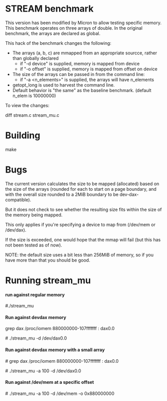 
# STREAM benchmark

This version has been modified by Micron to allow testing specific
memory.  This benchmark operates on three arrays of double.  In the
original benchmark, the arrays are declared as global.

This hack of the benchmark changes the following:

* The arrays (a, b, c) are mmapped from an appropriate sourcce, rather than
  globally declared
  * if "-d device" is supplied, memory is mapped from device
  * if "-o offset" is supplied, memory is mapped from offset on device
* The size of the arrays can be passed in from the command line:
  * if "-a <n_elements>" is supplied, the arrays will have n_elements
* getopt_long is used to harvest the command line.
* Default behavior is "the same" as the baseline benchmark.
  (default n_elem is 10000000)

To view the changes:

  diff stream.c stream_mu.c

Building
========

make

Bugs
====

The current version calculates the size to be mapped (allocated) based
on the size of the arrays (rounded for each to start on a page boundary,
and with the overall size rounded to a 2MiB boundary to be
dev-dax-compatible).

But it does not check to see whether the resulting size fits within the
size of the memory being mapped.

This only applies if you're specifying a device to map from (/dev/mem or
/dev/dax).

If the size is exceeded, one would hope that the mmap will fail (but this
has not been tested as of now).

NOTE: the default size uses a bit less than 256MiB of memory, so if you
have more than that you should be good.

Running stream_mu
=================

#### run against regular memory

  \#./stream_mu

#### Run against devdax memory

grep dax /proc/iomem
    880000000-107fffffff : dax0.0

  \# ./stream_mu -d /dev/dax0.0

#### Run against devdax memory with a small array

  \# grep dax /proc/iomem
    880000000-107fffffff : dax0.0

  \# ./stream_mu -a 100 -d /dev/dax0.0

#### Run against /dev/mem at a specific offset


  \# ./stream_mu -a 100 -d /dev/mem -o 0x880000000

